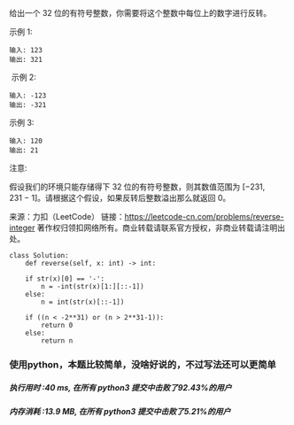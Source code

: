 给出一个 32 位的有符号整数，你需要将这个整数中每位上的数字进行反转。

示例 1:

    输入: 123
    输出: 321
 示例 2:

    输入: -123
    输出: -321
示例 3:

    输入: 120
    输出: 21
注意:

假设我们的环境只能存储得下 32 位的有符号整数，则其数值范围为 [−231,  231 − 1]。请根据这个假设，如果反转后整数溢出那么就返回 0。

来源：力扣（LeetCode）
链接：https://leetcode-cn.com/problems/reverse-integer
著作权归领扣网络所有。商业转载请联系官方授权，非商业转载请注明出处。



    class Solution:
        def reverse(self, x: int) -> int:

        if str(x)[0] == '-':
            n = -int(str(x)[1:][::-1])
        else:
            n = int(str(x)[::-1])

        if ((n < -2**31) or (n > 2**31-1)):
            return 0
        else:
            return n


### 使用python，本题比较简单，没啥好说的，不过写法还可以更简单

##### 执行用时 :40 ms, 在所有 python3 提交中击败了92.43%的用户
##### 内存消耗 :13.9 MB, 在所有 python3 提交中击败了5.21%的用户